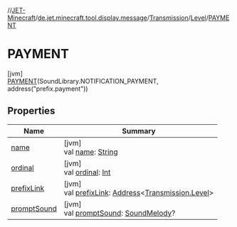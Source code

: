 //[JET-Minecraft](../../../../../index.md)/[de.jet.minecraft.tool.display.message](../../../index.md)/[Transmission](../../index.md)/[Level](../index.md)/[PAYMENT](index.md)

# PAYMENT

[jvm]\
[PAYMENT](index.md)(SoundLibrary.NOTIFICATION_PAYMENT, address("prefix.payment"))

## Properties

| Name | Summary |
|---|---|
| [name](../../../../de.jet.minecraft.tool.input/-keyboard/-type/-a-n-y/index.md#-372974862%2FProperties%2F-726029290) | [jvm]<br>val [name](../../../../de.jet.minecraft.tool.input/-keyboard/-type/-a-n-y/index.md#-372974862%2FProperties%2F-726029290): [String](https://kotlinlang.org/api/latest/jvm/stdlib/kotlin/-string/index.html) |
| [ordinal](../../../../de.jet.minecraft.tool.input/-keyboard/-type/-a-n-y/index.md#-739389684%2FProperties%2F-726029290) | [jvm]<br>val [ordinal](../../../../de.jet.minecraft.tool.input/-keyboard/-type/-a-n-y/index.md#-739389684%2FProperties%2F-726029290): [Int](https://kotlinlang.org/api/latest/jvm/stdlib/kotlin/-int/index.html) |
| [prefixLink](../prefix-link.md) | [jvm]<br>val [prefixLink](../prefix-link.md): [Address](../../../../../../JET-Native/-j-e-t--native/de.jet.library.tool.smart.positioning/-address/index.md)&lt;[Transmission.Level](../index.md)&gt; |
| [promptSound](../prompt-sound.md) | [jvm]<br>val [promptSound](../prompt-sound.md): [SoundMelody](../../../../de.jet.minecraft.tool.effect.sound/-sound-melody/index.md)? |
